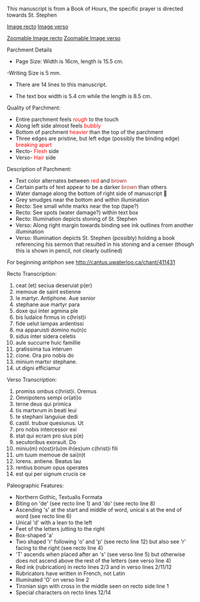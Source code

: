 This manuscript is from a Book of Hours, the specific prayer is directed towards St. Stephen

[Image recto](https://viewer.library.carleton.ca/2018-07-07-hist4006-manuscriptimages/CUAG_1995.62.8a.tif)
[Image verso](https://viewer.library.carleton.ca/2018-07-07-hist4006-manuscriptimages/CUAG_1995.62.8b.tif)

[Zoomable Image recto](https://iiif.library.carleton.ca/iiif/2/2018-07-07-hist4006-manuscriptimages%2FCUAG_1995.62.8a.tif/full/full/0/default.jpg)
[Zoomable Image verso](https://iiif.library.carleton.ca/iiif/2/2018-07-07-hist4006-manuscriptimages%2FCUAG_1995.62.8b.tif/full/full/0/default.jpg)

Parchment Details

 - Page Size: Width is 16cm, length is 15.5 cm.

-Writing Size is 5 mm.

- There are 14 lines to this manuscript.

- The text box width is 5.4 cm while the length is 8.5 cm.

Quality of Parchment:

- Entire parchment feels <span style="color: red"> _rough_ </span> to the touch
- Along left side almost feels <span style= "color: red"> bubbly </span>
- Bottom of parchment <span style= "color: red"> heavier </span> than the top of the parchment
- Three edges are pristine, but left edge (possibly the binding edge) <span style= "color: red"> breaking apart </span>
- Recto-<span style= "color: red"> Flesh </span> side
- Verso-<span style= "color: red"> Hair </span> side

Description of Parchment:

* Text color alternates between <span style="color: red"> red </span> and <span style= "color: brown"> brown
* Certain parts of text appear to be a darker <span style= "color: brown"> brown </span> than others
* Water damage along the bottom of right side of manuscript :ocean:
* Grey smudges near the bottom and within illumination
* Recto: See small white marks near the top (tape?)
* Recto: See spots (water damage?) within text box
* Recto: Illumination depicts stoning of St. Stephen 
* Verso: Along right margin towards binding see ink outlines from another illumination
* Verso: Illumination depicts St. Stephen (possibly) holding a book referencing his sermon that resulted in his stoning and a censer (though this is shown in pencil, not clearly outlined)

For beginning antiphon see http://cantus.uwaterloo.ca/chant/411431

Recto Transcription:
1. ceat (et) seciua deseruiat p(er)
2. memoue de saint estienne
3. le martyr. Antiphone. Aue senior
4. stephane aue martyr para
5. doxe qui inter agmina ple
6. bis ludaice firmus in c(hrist)i
7. fide uelut lampas ardentissi
8. ma apparuisti domino nu(n)c
9. sidus inter sidera celetis
10. aule succurre huic famillie
11. gratissima tua interuen
12. cione. Ora pro nobis do
13. minium martxr stephane.
14. ut digni efficiamur

Verso Transcription:
1. promiss ombus c(hrist)i. Oremus
2. Omnipotens sempi or(ati)o
3. terne deus qui primica
4. tis martxrum in beati leui
5. te stephani languiue dedi
6. castil. trubue quesiunus. Ut
7. pro nobis intercessor exi
8. stat qui ecram pro sius p(e)
9. secutoribus exorauit. Do
10. miniu(m) n(ost)r(u)m ih(es)um c(hrist)i fili
11. um tuum memoue de sai(n)t
12. lorens. antiene. Beatus lau
13. rentius bonum opus operates
14. est qui per signum crucis ce

Paleographic Features:
* Northern Gothic, Textualis Formata
* Biting on 'de' (see recto line 1) and 'do' (see recto line 8)
* Ascending 's' at the start and middle of word, unical s at the end of word (see recto line 6)
* Unical 'd' with a lean to the left
* Feet of the letters jutting to the right
* Box-shaped 'a'
* Two shaped 'r' following 'o' and 'p' (see recto line 12) but also see 'r' facing to the right (see recto line 4)
* 'T' ascends when placed after an 's' (see verso line 5) but otherwise does not ascend above the rest of the letters (see verso line 4)
* Red ink (rubrication) in recto lines 2/3 and in verso lines 2/11/12
* Rubricators have written in French, not Latin
* Illuminated 'O' on verso line 2
* Tironian sign with cross in the middle seen on recto side line 1
* Special characters on recto lines 12/14
